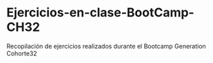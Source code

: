 # Ejercicios-en-clase-BootCamp-CH32
Recopilación de ejercicios realizados durante el Bootcamp Generation Cohorte32
